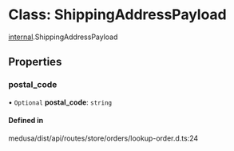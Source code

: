 # Class: ShippingAddressPayload

[internal](../modules/internal-35.md).ShippingAddressPayload

## Properties

### postal\_code

• `Optional` **postal\_code**: `string`

#### Defined in

medusa/dist/api/routes/store/orders/lookup-order.d.ts:24
